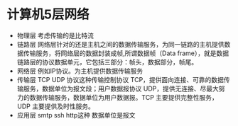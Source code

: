 # 计算机5层网络

- 物理层 考虑传输的是比特流
- 链路层 网络层针对的还是主机之间的数据传输服务，为同一链路的主机提供数据传输服务，将网络层的数据封装成帧,所谓数据帧（Data frame），就是数据链路层的协议数据单元，它包括三部分：帧头，数据部分，帧尾。
- 网络层 例如IP协议。为主机提供数据传输服务
- 传输层 TCP UDP 协议这种传输控制协议 TCP，提供面向连接、可靠的数据传输服务，数据单位为报文段；用户数据报协议 UDP，提供无连接、尽最大努力的数据传输服务，数据单位为用户数据报。TCP 主要提供完整性服务，UDP 主要提供及时性服务。
- 应用层 smtp ssh http这种 数据单位是报文
